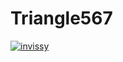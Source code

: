 # Triangle567

[![invissy](https://circleci.com/gh/invissy/Triangle567.svg?style=shield)](https://app.circleci.com/pipelines/github/invissy/Triangle567?branch=main)
